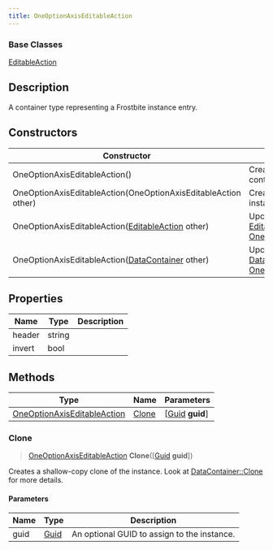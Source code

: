 ```yaml
---
title: OneOptionAxisEditableAction
---
```

### Base Classes

[EditableAction](EditableAction)

## Description

A container type representing a Frostbite instance entry.

## Constructors

| Constructor                                                                            | Description                                                                                                                                   |
| -------------------------------------------------------------------------------------- | --------------------------------------------------------------------------------------------------------------------------------------------- |
| OneOptionAxisEditableAction()                                                          | Create a new instance of this container type.                                                                                                 |
| OneOptionAxisEditableAction(OneOptionAxisEditableAction other)                         | Create a reference copy of an instance of the same type.                                                                                      |
| OneOptionAxisEditableAction([EditableAction](EditableAction) other)                    | Upcast an instance of type [EditableAction](EditableAction) to [OneOptionAxisEditableAction](OneOptionAxisEditableAction).                    |
| OneOptionAxisEditableAction([DataContainer](/vext/ref/shared/class/datacontainer) other) | Upcast an instance of type [DataContainer](/vext/ref/shared/class/datacontainer) to [OneOptionAxisEditableAction](OneOptionAxisEditableAction). |

## Properties

| Name   | Type   | Description |
| ------ | ------ | ----------- |
| header | string |             |
| invert | bool   |             |

## Methods

| Type                                                       | Name            | Parameters                                     |
| ---------------------------------------------------------- | --------------- | ---------------------------------------------- |
| [OneOptionAxisEditableAction](OneOptionAxisEditableAction) | [Clone](#clone) | \[[Guid](/vext/ref/shared/class/guid) **guid**\] |

### Clone

> [OneOptionAxisEditableAction](OneOptionAxisEditableAction) **Clone**(\[[Guid](/vext/ref/shared/class/guid) **guid**\])

Creates a shallow-copy clone of the instance. Look at [DataContainer::Clone](/vext/ref/shared/class/datacontainer#clone) for more details.

#### Parameters

| Name | Type         | Description                                 |
| ---- | ------------ | ------------------------------------------- |
| guid | [Guid](Guid) | An optional GUID to assign to the instance. |
